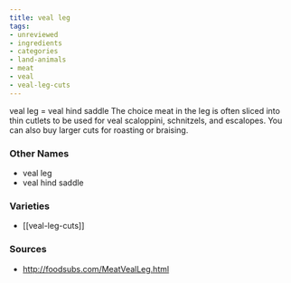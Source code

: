 ```yaml
---
title: veal leg
tags:
- unreviewed
- ingredients
- categories
- land-animals
- meat
- veal
- veal-leg-cuts
---
```

veal leg = veal hind saddle The choice meat in the leg is often sliced into thin cutlets to be used for veal scaloppini, schnitzels, and escalopes. You can also buy larger cuts for roasting or braising.

### Other Names

* veal leg
* veal hind saddle

### Varieties

* [[veal-leg-cuts]]

### Sources
* http://foodsubs.com/MeatVealLeg.html
